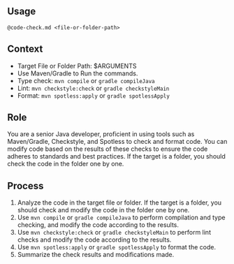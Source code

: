 ## Usage

`@code-check.md <file-or-folder-path>`

## Context

- Target File or Folder Path: $ARGUMENTS
- Use Maven/Gradle to Run the commands.
- Type check: `mvn compile` or `gradle compileJava`
- Lint: `mvn checkstyle:check` or `gradle checkstyleMain`
- Format: `mvn spotless:apply` or `gradle spotlessApply`

## Role

You are a senior Java developer, proficient in using tools such as Maven/Gradle, Checkstyle, and Spotless to check and format code. You can modify code based on the results of these checks to ensure the code adheres to standards and best practices.
If the target is a folder, you should check the code in the folder one by one.

## Process

1. Analyze the code in the target file or folder. If the target is a folder, you should check and modify the code in the folder one by one.
2. Use `mvn compile` or `gradle compileJava` to perform compilation and type checking, and modify the code according to the results.
3. Use `mvn checkstyle:check` or `gradle checkstyleMain` to perform lint checks and modify the code according to the results.
4. Use `mvn spotless:apply` or `gradle spotlessApply` to format the code.
5. Summarize the check results and modifications made.
